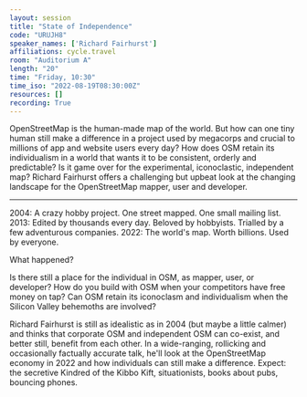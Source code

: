 ```yaml
---
layout: session
title: "State of Independence"
code: "URUJH8"
speaker_names: ['Richard Fairhurst']
affiliations: cycle.travel
room: "Auditorium A"
length: "20"
time: "Friday, 10:30"
time_iso: "2022-08-19T08:30:00Z"
resources: []
recording: True
---
```


OpenStreetMap is the human-made map of the world. But how can one tiny human still make a difference in a project used by megacorps and crucial to millions of app and website users every day? How does OSM retain its individualism in a world that wants it to be consistent, orderly and predictable? Is it game over for the experimental, iconoclastic, independent map? Richard Fairhurst offers a challenging but upbeat look at the changing landscape for the OpenStreetMap mapper, user and developer.

<hr>

2004: A crazy hobby project. One street mapped. One small mailing list.
2013: Edited by thousands every day. Beloved by hobbyists. Trialled by a few adventurous companies.
2022: The world's map. Worth billions. Used by everyone.

What happened?

Is there still a place for the individual in OSM, as mapper, user, or developer? How do you build with OSM when your competitors have free money on tap? Can OSM retain its iconoclasm and individualism when the Silicon Valley behemoths are involved?

Richard Fairhurst is still as idealistic as in 2004 (but maybe a little calmer) and thinks that corporate OSM and independent OSM can co-exist, and better still, benefit from each other. In a wide-ranging, rollicking and occasionally factually accurate talk, he'll look at the OpenStreetMap economy in 2022 and how individuals can still make a difference. Expect: the secretive Kindred of the Kibbo Kift, situationists, books about pubs, bouncing phones.

